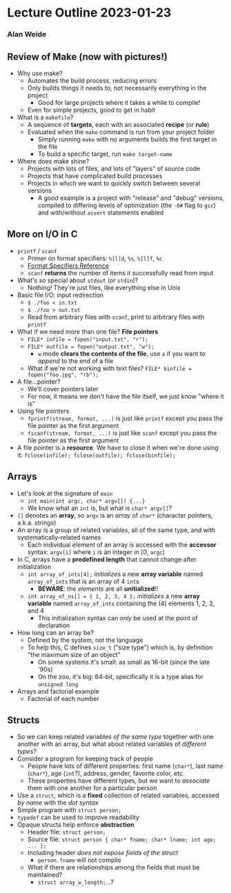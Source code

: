 # Lecture Outline 2023-01-23
### Alan Weide

## Review of Make (now with pictures!)
* Why use make?
    * Automates the build process, reducing errors
    * Only builds things it needs to, not necessarily everything in the project
        * Good for large projects where it takes a while to compile!
    * Even for simple projects, good to get in habit
* What is a `makefile`?
    * A sequence of **targets**, each with an associated **recipe** (or **rule**)
    * Evaluated when the `make` command is run from your project folder
        * Simply running `make` with no arguments builds the first target in the file
        * To build a specific target, run `make target-name`
* Where does make shine?
    * Projects with lots of files, and lots of "layers" of source code
    * Projects that have complicated build processes
    * Projects in which we want to quickly switch between several versions
        * A good example is a project with "release" and "debug" versions, compiled to differing levels of optimization (the `-O#` flag to `gcc`) and with/without `assert` statements enabled

## More on I/O in C
* `printf` / `scanf`
    * Primer on format specifiers: `%[l]d`, `%s`, `%[l]f`, `%c`
    * [Format Specifiers Reference](https://en.cppreference.com/w/c/io/fprintf)
    * `scanf` **returns** the number of items it successfully read from input
* What's so special about `stdout` (or `stdin`)?
    * Nothing! They're just files, like everything else in Unix
* Basic file I/O: input redirection
    * `$ ./foo < in.txt`
    * `$ ./foo > out.txt`
    * Read from arbitrary files with `scanf`, print to arbitrary files with `printf`
* What if we need more than one file? **File pointers**
    * `FILE* infile = fopen("input.txt", "r");`
    * `FILE* outfile = fopen("output.txt", "w");`
        * `w` mode **clears the contents of the file**, use `a` if you want to *append* to the end of a file
    * What if we're not working with text files? `FILE* binfile = fopen("foo.jpg", "rb");`
* A file...pointer?
    * We'll cover pointers later
    * For now, it means we don't have the file itself, we just know "where it is"
* Using file pointers
    * `fprintf(stream, format, ...)` is just like `printf` except you pass the file pointer as the first argument
    * `fscanf(stream, format, ...)` is just like `scanf` except you pass the file pointer as the first argument
* A file pointer is a **resource**. We have to close it when we're done using it: `fclose(infile); fclose(outfile); fclose(binfile);`

## Arrays
* Let's look at the signature of `main`
    * `int main(int argc, char* argv[]) {...}`
    * We know what an `int` is, but what is `char* argv[]`?
* `[]` denotes an **array**, so `argv` is an *array* of `char*` (character pointers, a.k.a. strings)
* An array is a group of related variables, all of the same type, and with systematically-related names
    * Each individual *element* of an array is accessed with the **accessor** syntax: `argv[i]` where `i` is an integer in [0, `argc`)
* In C, arrays have a **predefined length** that cannot change after initialization
    * `int array_of_ints[4];` *initializes* a new **array variable** named `array_of_ints` that is an array of 4 `int`s
        * **BEWARE**: the *elements* are all **unitialized**!!
    * `int array_of_ns[] = { 1, 2, 3, 4 };` *initializes* a new **array variable** named `array_of_ints` containing the (4) elements 1, 2, 3, and 4
        * This initialization syntax can *only* be used at the point of declaration
* How long can an array be?
    * Defined by the system, not the language
    * To help this, C defines `size_t` ("size type") which is, by definition "the maximum size of an object"
        * On some systems it's small: as small as 16-bit (since the late '90s)
        * On the zoo, it's big: 64-bit, specifically it is a type alias for `unsigned long`
* Arrays and factorial example
    * Factorial of each number

## Structs
* So we can keep related variables *of the same type* together with one another with an array, but what about related variables of *different types*?
* Consider a program for keeping track of people
    * People have lots of different properties: first name (`char*`), last name (`char*`), age (`int`?), address, gender, favorite color, etc.
    * These properties have different types, but we want to *associate* them with one another for a particular person
* Use a `struct`, which is a **fixed** collection of related variables, accessed *by name* with the *dot syntax*
* Simple program with `struct person;`
* `typedef` can be used to improve readability
* Opaque structs help enforce **abstraction**
    * Header file: `struct person;`
    * Source file: `struct person { char* fname; char* lname; int age; ... };`
    * Including header *does not expose fields of the struct*
        * `person.fname` will not compile
    * What if there are relationships among the fields that must be maintained?
        * `struct array_w_length;`...?
